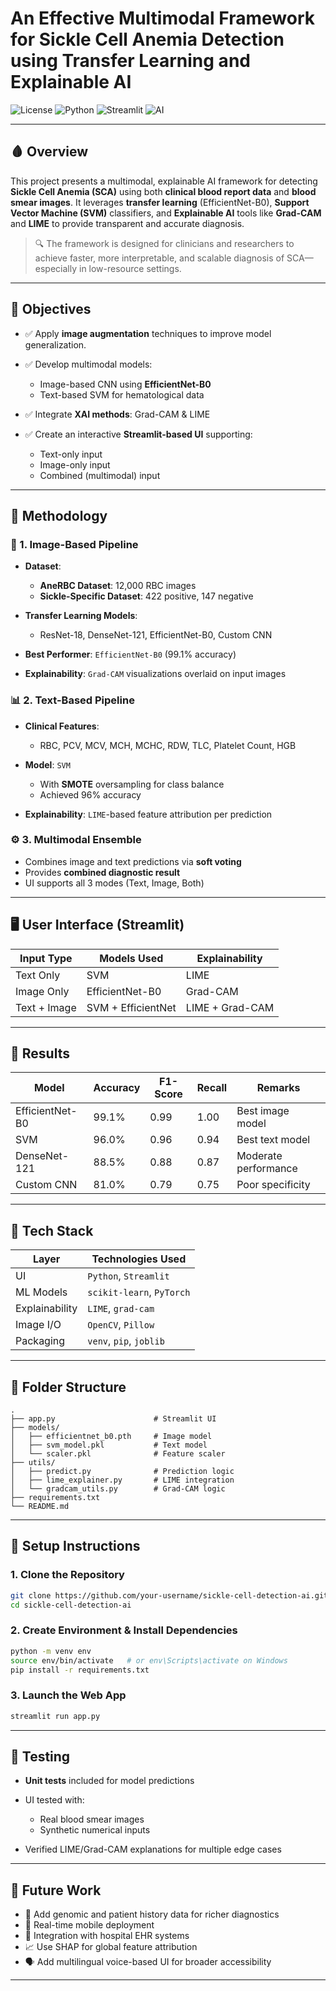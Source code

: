 

# An Effective Multimodal Framework for Sickle Cell Anemia Detection using Transfer Learning and Explainable AI

![License](https://img.shields.io/badge/license-MIT-blue.svg)
![Python](https://img.shields.io/badge/python-3.12-blue.svg)
![Streamlit](https://img.shields.io/badge/Framework-Streamlit-red)
![AI](https://img.shields.io/badge/AI-Explainable-green)

---

## 🩸 Overview

This project presents a multimodal, explainable AI framework for detecting **Sickle Cell Anemia (SCA)** using both **clinical blood report data** and **blood smear images**. It leverages **transfer learning** (EfficientNet-B0), **Support Vector Machine (SVM)** classifiers, and **Explainable AI** tools like **Grad-CAM** and **LIME** to provide transparent and accurate diagnosis.

> 🔍 The framework is designed for clinicians and researchers to achieve faster, more interpretable, and scalable diagnosis of SCA—especially in low-resource settings.

---

## 🎯 Objectives

* ✅ Apply **image augmentation** techniques to improve model generalization.
* ✅ Develop multimodal models:

  * Image-based CNN using **EfficientNet-B0**
  * Text-based SVM for hematological data
* ✅ Integrate **XAI methods**: Grad-CAM & LIME
* ✅ Create an interactive **Streamlit-based UI** supporting:

  * Text-only input
  * Image-only input
  * Combined (multimodal) input

---

## 🧠 Methodology

### 🔬 1. Image-Based Pipeline

* **Dataset**:

  * **AneRBC Dataset**: 12,000 RBC images
  * **Sickle-Specific Dataset**: 422 positive, 147 negative
* **Transfer Learning Models**:

  * ResNet-18, DenseNet-121, EfficientNet-B0, Custom CNN
* **Best Performer**: `EfficientNet-B0` (99.1% accuracy)
* **Explainability**: `Grad-CAM` visualizations overlaid on input images

### 📊 2. Text-Based Pipeline

* **Clinical Features**:

  * RBC, PCV, MCV, MCH, MCHC, RDW, TLC, Platelet Count, HGB
* **Model**: `SVM`

  * With **SMOTE** oversampling for class balance
  * Achieved 96% accuracy
* **Explainability**: `LIME`-based feature attribution per prediction

### ⚙️ 3. Multimodal Ensemble

* Combines image and text predictions via **soft voting**
* Provides **combined diagnostic result**
* UI supports all 3 modes (Text, Image, Both)

---

## 🖥️ User Interface (Streamlit)

| Input Type   | Models Used        | Explainability  |
| ------------ | ------------------ | --------------- |
| Text Only    | SVM                | LIME            |
| Image Only   | EfficientNet-B0    | Grad-CAM        |
| Text + Image | SVM + EfficientNet | LIME + Grad-CAM |

---

## 🧪 Results

| Model           | Accuracy | F1-Score | Recall | Remarks              |
| --------------- | -------- | -------- | ------ | -------------------- |
| EfficientNet-B0 | 99.1%    | 0.99     | 1.00   | Best image model     |
| SVM             | 96.0%    | 0.96     | 0.94   | Best text model      |
| DenseNet-121    | 88.5%    | 0.88     | 0.87   | Moderate performance |
| Custom CNN      | 81.0%    | 0.79     | 0.75   | Poor specificity     |

---

## 🧰 Tech Stack

| Layer          | Technologies Used         |
| -------------- | ------------------------- |
| UI             | `Python`, `Streamlit`     |
| ML Models      | `scikit-learn`, `PyTorch` |
| Explainability | `LIME`, `grad-cam`        |
| Image I/O      | `OpenCV`, `Pillow`        |
| Packaging      | `venv`, `pip`, `joblib`   |

---

## 📁 Folder Structure

```
.
├── app.py                      # Streamlit UI
├── models/
│   ├── efficientnet_b0.pth     # Image model
│   ├── svm_model.pkl           # Text model
│   └── scaler.pkl              # Feature scaler
├── utils/
│   ├── predict.py              # Prediction logic
│   ├── lime_explainer.py       # LIME integration
│   └── gradcam_utils.py        # Grad-CAM logic
├── requirements.txt
└── README.md
```

---

## 🔄 Setup Instructions

### 1. Clone the Repository

```bash
git clone https://github.com/your-username/sickle-cell-detection-ai.git
cd sickle-cell-detection-ai
```

### 2. Create Environment & Install Dependencies

```bash
python -m venv env
source env/bin/activate   # or env\Scripts\activate on Windows
pip install -r requirements.txt
```

### 3. Launch the Web App

```bash
streamlit run app.py
```

---

## 🧪 Testing

* **Unit tests** included for model predictions
* UI tested with:

  * Real blood smear images
  * Synthetic numerical inputs
* Verified LIME/Grad-CAM explanations for multiple edge cases

---

## 🔮 Future Work

* 🧬 Add genomic and patient history data for richer diagnostics
* 📱 Real-time mobile deployment
* 🔁 Integration with hospital EHR systems
* 📈 Use SHAP for global feature attribution
* 🗣️ Add multilingual voice-based UI for broader accessibility
  
---
